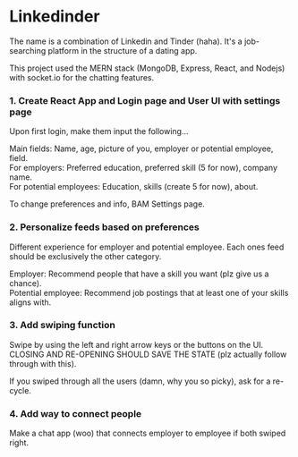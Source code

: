 # Linkedinder
The name is a combination of Linkedin and Tinder (haha). It's a job-searching platform in the structure of a dating app.

This project used the MERN stack (MongoDB, Express, React, and Nodejs) with socket.io for the chatting features.

### 1. Create React App and Login page and User UI with settings page
Upon first login, make them input the following...

Main fields: Name, age, picture of you, employer or potential employee, field.\
For employers: Preferred education, preferred skill (5 for now), company name.\
For potential employees: Education, skills (create 5 for now), about.

To change preferences and info, BAM Settings page.

### 2. Personalize feeds based on preferences
Different experience for employer and potential employee. Each ones feed should be exclusively the other category.

Employer: Recommend people that have a skill you want (plz give us a chance).\
Potential employee: Recommend job postings that at least one of your skills aligns with.

### 3. Add swiping function
Swipe by using the left and right arrow keys or the buttons on the UI.\
CLOSING AND RE-OPENING SHOULD SAVE THE STATE (plz actually follow through with this).

If you swiped through all the users (damn, why you so picky), ask for a re-cycle.

### 4. Add way to connect people
Make a chat app (woo) that connects employer to employee if both swiped right.
